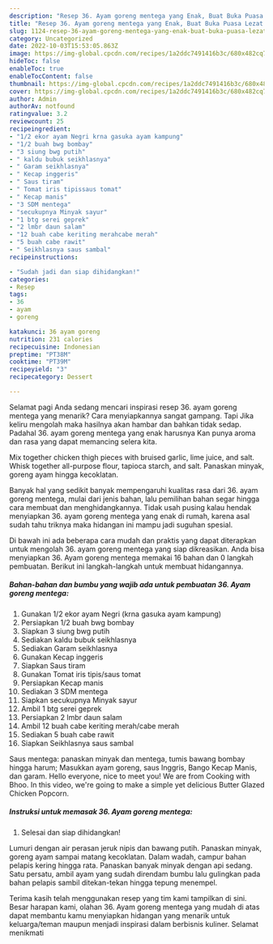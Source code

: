 ```yaml
---
description: "Resep 36. Ayam goreng mentega yang Enak, Buat Buka Puasa Lezat Sekali"
title: "Resep 36. Ayam goreng mentega yang Enak, Buat Buka Puasa Lezat Sekali"
slug: 1124-resep-36-ayam-goreng-mentega-yang-enak-buat-buka-puasa-lezat-sekali
category: Uncategorized
date: 2022-10-03T15:53:05.863Z
image: https://img-global.cpcdn.com/recipes/1a2ddc7491416b3c/680x482cq70/36-ayam-goreng-mentega-foto-resep-utama.jpg
hideToc: false
enableToc: true
enableTocContent: false
thumbnail: https://img-global.cpcdn.com/recipes/1a2ddc7491416b3c/680x482cq70/36-ayam-goreng-mentega-foto-resep-utama.jpg
cover: https://img-global.cpcdn.com/recipes/1a2ddc7491416b3c/680x482cq70/36-ayam-goreng-mentega-foto-resep-utama.jpg
author: Admin
authorAv: notfound
ratingvalue: 3.2
reviewcount: 25
recipeingredient:
- "1/2 ekor ayam Negri krna gasuka ayam kampung"
- "1/2 buah bwg bombay"
- "3 siung bwg putih"
- " kaldu bubuk seikhlasnya"
- " Garam seikhlasnya"
- " Kecap inggeris"
- " Saus tiram"
- " Tomat iris tipissaus tomat"
- " Kecap manis"
- "3 SDM mentega"
- "secukupnya Minyak sayur"
- "1 btg serei geprek"
- "2 lmbr daun salam"
- "12 buah cabe keriting merahcabe merah"
- "5 buah cabe rawit"
- " Seikhlasnya saus sambal"
recipeinstructions:

- "Sudah jadi dan siap dihidangkan!"
categories:
- Resep
tags:
- 36
- ayam
- goreng

katakunci: 36 ayam goreng 
nutrition: 231 calories
recipecuisine: Indonesian
preptime: "PT38M"
cooktime: "PT39M"
recipeyield: "3"
recipecategory: Dessert

---
```



Selamat pagi Anda sedang mencari inspirasi resep 36. ayam goreng mentega yang menarik? Cara menyiapkannya sangat gampang. Tapi Jika keliru mengolah maka hasilnya akan hambar dan bahkan tidak sedap. Padahal 36. ayam goreng mentega yang enak harusnya Kan punya aroma dan rasa yang dapat memancing selera kita.


Mix together chicken thigh pieces with bruised garlic, lime juice, and salt. Whisk together all-purpose flour, tapioca starch, and salt. Panaskan minyak, goreng ayam hingga kecoklatan.

Banyak hal yang sedikit banyak mempengaruhi kualitas rasa dari 36. ayam goreng mentega, mulai dari jenis bahan, lalu pemilihan bahan segar hingga cara membuat dan menghidangkannya. Tidak usah pusing kalau hendak menyiapkan 36. ayam goreng mentega yang enak di rumah, karena asal sudah tahu triknya maka hidangan ini mampu jadi suguhan spesial.


Di bawah ini ada beberapa cara mudah dan praktis yang dapat diterapkan untuk mengolah 36. ayam goreng mentega yang siap dikreasikan. Anda bisa menyiapkan 36. Ayam goreng mentega memakai 16 bahan dan 0 langkah pembuatan. Berikut ini langkah-langkah untuk membuat hidangannya.

<!--inarticleads1-->

##### Bahan-bahan dan bumbu yang wajib ada untuk pembuatan 36. Ayam goreng mentega:

1. Gunakan 1/2 ekor ayam Negri (krna gasuka ayam kampung)
1. Persiapkan 1/2 buah bwg bombay
1. Siapkan 3 siung bwg putih
1. Sediakan  kaldu bubuk seikhlasnya
1. Sediakan  Garam seikhlasnya
1. Gunakan  Kecap inggeris
1. Siapkan  Saus tiram
1. Gunakan  Tomat iris tipis/saus tomat
1. Persiapkan  Kecap manis
1. Sediakan 3 SDM mentega
1. Siapkan secukupnya Minyak sayur
1. Ambil 1 btg serei geprek
1. Persiapkan 2 lmbr daun salam
1. Ambil 12 buah cabe keriting merah/cabe merah
1. Sediakan 5 buah cabe rawit
1. Siapkan  Seikhlasnya saus sambal


Saus mentega: panaskan minyak dan mentega, tumis bawang bombay hingga harum; Masukkan ayam goreng, saus Inggris, Bango Kecap Manis, dan garam. Hello everyone, nice to meet you! We are from Cooking with Bhoo. In this video, we&#39;re going to make a simple yet delicious Butter Glazed Chicken Popcorn. 

<!--inarticleads2-->

##### Instruksi untuk memasak 36. Ayam goreng mentega:


1. Selesai dan siap dihidangkan!

Lumuri dengan air perasan jeruk nipis dan bawang putih. Panaskan minyak, goreng ayam sampai matang kecoklatan. Dalam wadah, campur bahan pelapis kering hingga rata. Panaskan banyak minyak dengan api sedang. Satu persatu, ambil ayam yang sudah direndam bumbu lalu gulingkan pada bahan pelapis sambil ditekan-tekan hingga tepung menempel. 

Terima kasih telah menggunakan resep yang tim kami tampilkan di sini. Besar harapan kami, olahan 36. Ayam goreng mentega yang mudah di atas dapat membantu kamu menyiapkan hidangan yang menarik untuk keluarga/teman maupun menjadi inspirasi dalam berbisnis kuliner. Selamat menikmati
